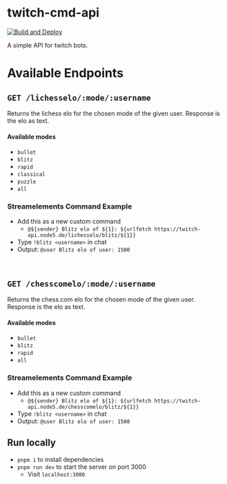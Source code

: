 # twitch-cmd-api

[![Build and Deploy](https://github.com/thieleju/twitch-cmd-api/actions/workflows/build-and-deploy.yml/badge.svg)](https://github.com/thieleju/twitch-cmd-api/actions/workflows/build-and-deploy.yml)

A simple API for twitch bots.

# Available Endpoints

## `GET /lichesselo/:mode/:username`

Returns the lichess elo for the chosen mode of the given user.
Response is the elo as text.

#### Available modes

- `bullet`
- `blitz`
- `rapid`
- `classical`
- `puzzle`
- `all`

### Streamelements Command Example

- Add this as a new custom command
  - `@${sender} Blitz elo of ${1}: ${urlfetch https://twitch-api.node5.de/lichesselo/blitz/${1}}`
- Type `!blitz <username>` in chat
- Output: `@user Blitz elo of user: 1500`

<br>

## `GET /chesscomelo/:mode/:username`

Returns the chess.com elo for the chosen mode of the given user.
Response is the elo as text.

#### Available modes

- `bullet`
- `blitz`
- `rapid`
- `all`

### Streamelements Command Example

- Add this as a new custom command
  - `@${sender} Blitz elo of ${1}: ${urlfetch https://twitch-api.node5.de/chesscomelo/blitz/${1}}`
- Type `!blitz <username>` in chat
- Output: `@user Blitz elo of user: 1500`

## Run locally

- `pnpm i` to install dependencies
- `pnpm run dev` to start the server on port 3000
  - Visit `localhost:3000`
